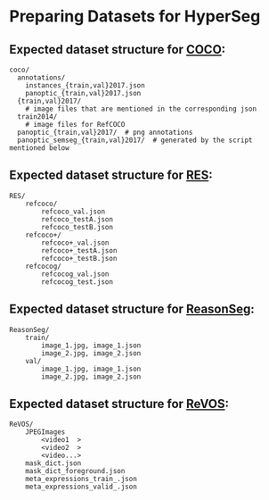 # Preparing Datasets for HyperSeg


## Expected dataset structure for [COCO](https://github.com/facebookresearch/Mask2Former/blob/main/datasets/README.md):

```
coco/
  annotations/
    instances_{train,val}2017.json
    panoptic_{train,val}2017.json
  {train,val}2017/
    # image files that are mentioned in the corresponding json
  train2014/
    # image files for RefCOCO
  panoptic_{train,val}2017/  # png annotations
  panoptic_semseg_{train,val}2017/  # generated by the script mentioned below
```



## Expected dataset structure for [RES](https://drive.google.com/drive/folders/1LCRKZGppfxB9DB-qL46GD-RPsOgvWzsm?usp=sharing):

```
RES/
    refcoco/
        refcoco_val.json
        refcoco_testA.json
        refcoco_testB.json
    refcoco+/
        refcoco+_val.json
        refcoco+_testA.json
        refcoco+_testB.json
    refcocog/
        refcocog_val.json
        refcocog_test.json
```

## Expected dataset structure for [ReasonSeg](https://drive.google.com/drive/folders/125mewyg5Ao6tZ3ZdJ-1-E3n04LGVELqy?usp=sharing):

```
ReasonSeg/
    train/
        image_1.jpg, image_1.json
        image_2.jpg, image_2.json
    val/
        image_1.jpg, image_1.json
        image_2.jpg, image_2.json
```

## Expected dataset structure for [ReVOS](https://github.com/cilinyan/ReVOS-api):

```
ReVOS/
    JPEGImages
        <video1  >
        <video2  >
        <video...>
    mask_dict.json
    mask_dict_foreground.json 
    meta_expressions_train_.json
    meta_expressions_valid_.json
```